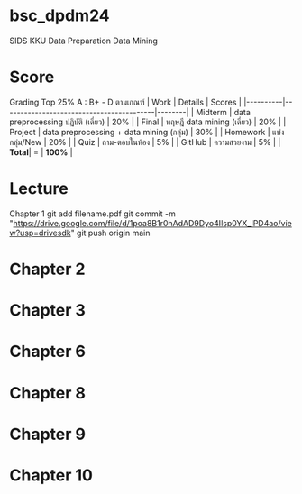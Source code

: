 # bsc_dpdm24
SIDS KKU Data Preparation Data Mining
# Score
Grading Top 25% A : B+ - D ตามเกณฑ์
| Work     | Details                                  | Scores |
|----------|------------------------------------------|--------|
| Midterm  | data preprocessing ปฏิบัติ (เดี่ยว)   | 20%    |
| Final    | ทฤษฎี data mining (เดี่ยว)            | 20%    |
| Project  | data preprocessing + data mining (กลุ่ม) | 30%    |
| Homework | แบ่งกลุ่ม/New                           | 20%    |
| Quiz     | ถาม-ตอบในห้อง                          | 5%     |
| GitHub   | ความสวยงาม                             | 5%     |
| **Total**| =                                      | **100%** |

# Lecture
Chapter 1
git add filename.pdf
git commit -m "https://drive.google.com/file/d/1poa8B1r0hAdAD9Dyo4Ilsp0YX_lPD4ao/view?usp=drivesdk"
git push origin main

# Chapter 2
# Chapter 3
# Chapter 6
# Chapter 8
# Chapter 9
# Chapter 10
